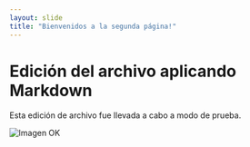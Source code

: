 ```yaml
---
layout: slide
title: "Bienvenidos a la segunda página!"
---
```

# Edición del archivo aplicando Markdown

Esta edición de archivo fue llevada a cabo a modo de prueba.

![Imagen OK](https://upload.wikimedia.org/wikipedia/commons/thumb/8/80/Symbol_OK.svg/600px-Symbol_OK.svg.png)
